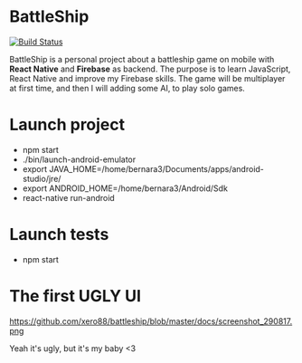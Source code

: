 # BattleShip

[![Build Status](https://travis-ci.org/xero88/battleship.svg?branch=master)](https://travis-ci.org/xero88/battleship)

BattleShip is a personal project about a battleship game on mobile with **React Native** and **Firebase** as backend.
The purpose is to learn JavaScript, React Native and improve my Firebase skills.
The game will be multiplayer at first time, and then I will adding some AI, to play solo games.

# Launch project

- npm start
- ./bin/launch-android-emulator
- export JAVA_HOME=/home/bernara3/Documents/apps/android-studio/jre/
- export ANDROID_HOME=/home/bernara3/Android/Sdk
- react-native run-android

# Launch tests

- npm start

# The first UGLY UI

https://github.com/xero88/battleship/blob/master/docs/screenshot_290817.png

Yeah it's ugly, but it's my baby <3
